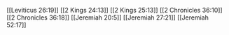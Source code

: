 [[Leviticus 26:19]]
[[2 Kings 24:13]]
[[2 Kings 25:13]]
[[2 Chronicles 36:10]]
[[2 Chronicles 36:18]]
[[Jeremiah 20:5]]
[[Jeremiah 27:21]]
[[Jeremiah 52:17]]
